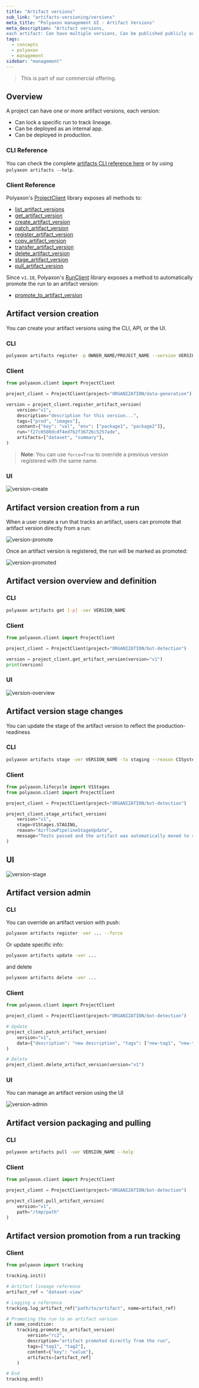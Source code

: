 ```yaml
---
title: "Artifact versions"
sub_link: "artifacts-versioning/versions"
meta_title: "Polyaxon management UI - Artifact Versions"
meta_description: "Artifact versions,
each artifact: Can have multiple versions, Can be published publicly or privately within your organization, can define team and project level permissions."
tags:
  - concepts
  - polyaxon
  - management
sidebar: "management"
---
```


<blockquote class="commercial">This is part of our commercial offering.</blockquote>

## Overview

A project can have one or more artifact versions, each version:

 * Can lock a specific run to track lineage.
 * Can be deployed as an internal app.
 * Can be deployed in production.


### CLI Reference

You can check the complete [artifacts CLI reference here](/docs/core/cli/artifacts/) or by using `polyaxon artifacts --help`.

### Client Reference

Polyaxon's [ProjectClient](/docs/core/python-library/project-client/) library exposes all methods to:
 * [list_artifact_versions](/docs/core/python-library/project-client/#list_artifact_versions)
 * [get_artifact_version](/docs/core/python-library/project-client/#get_artifact_version)
 * [create_artifact_version](/docs/core/python-library/project-client/#create_artifact_version)
 * [patch_artifact_version](/docs/core/python-library/project-client/#patch_artifact_version)
 * [register_artifact_version](/docs/core/python-library/project-client/#register_artifact_version)
 * [copy_artifact_version](/docs/core/python-library/project-client/#copy_artifact_version)
 * [transfer_artifact_version](/docs/core/python-library/project-client/#transfer_artifact_version)
 * [delete_artifact_version](/docs/core/python-library/project-client/#delete_artifact_version)
 * [stage_artifact_version](/docs/core/python-library/project-client/#stage_artifact_version)
 * [pull_artifact_version](/docs/core/python-library/project-client/#pull_artifact_version)

Since `v1.18`, Polyaxon's [RunClient](/docs/core/python-library/run-client/) library exposes a method to automatically promote the run to an artifact version:
 * [promote_to_artifact_version](/docs/core/python-library/run-client/#promote_to_artifact_version)

## Artifact version creation

You can create your artifact versions using the CLI, API, or the UI.

### CLI

```bash
polyaxon artifacts register -p OWNER_NAME/PROJECT_NAME --version VERSION_NAME --description ... --tags tag1,tag2,... --artifacts artifact-name,env,summary 
```

### Client

```python
from polyaxon.client import ProjectClient

project_client = ProjectClient(project="ORGANIZATION/data-generation")

version = project_client.register_artifact_version(
    version="v1",
    description="description for this version...",
    tags=["prod", "images"],
    content={"key": "val", "env": ["package1", "package2"]},
    run="f27c0580dcdf4ed7b2f36726c5257ade",
    artifacts=["dataset", "summary"],
)
```

> **Note**: You can use `force=True` to override a previous version registered with the same name.  


### UI

![version-create](../../../../content/images/dashboard/artifacts-versioning/version-create.png)

## Artifact version creation from a run

When a user create a run that tracks an artifact, users can promote that artifact version directly from a run:

![version-promote](../../../../content/images/dashboard/artifacts-versioning/version-promote.png)

Once an artifact version is registered, the run will be marked as promoted:

![version-promoted](../../../../content/images/dashboard/artifacts-versioning/version-promoted.png)

## Artifact version overview and definition

### CLI

```bash
polyaxon artifacts get [-p] -ver VERSION_NAME
```

### Client

```python
from polyaxon.client import ProjectClient

project_client = ProjectClient(project="ORGANIZATION/bot-detection")

version = project_client.get_artifact_version(version="v1")
print(version)
```

### UI

![version-overview](../../../../content/images/dashboard/artifacts-versioning/version-overview.png)

## Artifact version stage changes

You can update the stage of the artifact version to reflect the production-readiness

### CLI

```bash
polyaxon artifacts stage -ver VERSION_NAME -to staging --reason CISystem --message "Drift tests passed, move to staging" ...
```

### Client

```python
from polyaxon.lifecycle import V1Stages
from polyaxon.client import ProjectClient

project_client = ProjectClient(project="ORGANIZATION/bot-detection")

project_client.stage_artifact_version(
    version="v1", 
    stage=V1Stages.STAGING, 
    reason="AirflowPipelineStageUpdate", 
    message="Tests passed and the artifact was automatically moved to staging",
)
```

## UI

![version-stage](../../../../content/images/dashboard/artifacts-versioning/version-stage.png)


## Artifact version admin

### CLI

You can override an artifact version with push:

```bash
polyaxon artifacts register -ver ... --force
```

Or update specific info:

```bash
polyaxon artifacts update -ver ...
```

and delete  

```bash
polyaxon artifacts delete -ver ...
```

### Client

```python
from polyaxon.client import ProjectClient

project_client = ProjectClient(project="ORGANIZATION/bot-detection")

# Update
project_client.patch_artifact_version(
    version="v1",
    data={"description": "new description", "tags": ["new-tag1", "new-tag2"]} 
)

# Delete
project_client.delete_artifact_version(version="v1")
```


### UI

You can manage an artifact version using the UI

![version-admin](../../../../content/images/dashboard/artifacts-versioning/version-admin.png)

## Artifact version packaging and pulling

### CLI

```bash
polyaxon artifacts pull -ver VERSION_NAME --help
```

### Client

```python
from polyaxon.client import ProjectClient

project_client = ProjectClient(project="ORGANIZATION/bot-detection")

project_client.pull_artifact_version(
    version="v1",
    path="/tmp/path"
)
```

## Artifact version promotion from a run tracking

### Client

```python
from polyaxon import tracking

tracking.init()

# Artifact lineage reference
artifact_ref = "dataset-view"

# Logging a reference
tracking.log_artifact_ref("path/to/artifact", name=artifact_ref)

# Promoting the run to an artifact version
if some_condition:
    tracking.promote_to_artifact_version(
        version="rc2", 
        description="artifact promoted directly from the run",
        tags=["tag1", "tag2"],
        content={"key": "value"},
        artifacts=[artifact_ref]
    )

# End
tracking.end()
```

